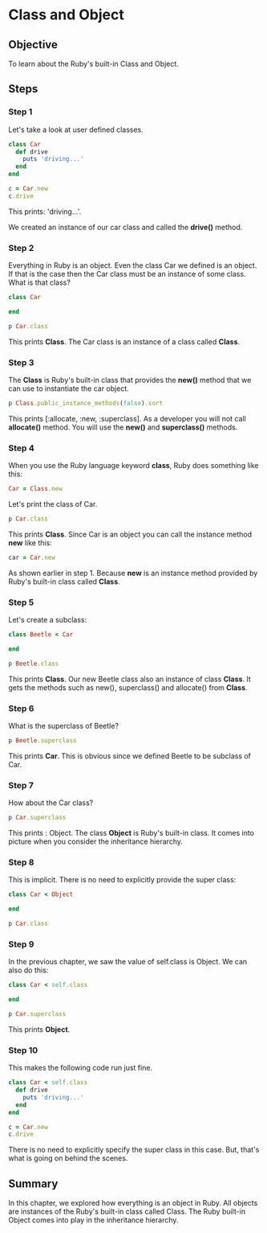 # Class and Object

## Objective

To learn about the Ruby's built-in Class and Object.

## Steps

### Step 1

Let's take a look at user defined classes.

```ruby
class Car 
  def drive
    puts 'driving...'
  end
end

c = Car.new
c.drive
```

This prints: 'driving...'.

We created an instance of our car class and called the **drive()** method.

### Step 2

Everything in Ruby is an object. Even the class Car we defined is an object. If that is the case then the Car class must be an instance of some class. What is that class?

```ruby
class Car

end

p Car.class
```

This prints **Class**. The Car class is an instance of a class called **Class**.

### Step 3

The **Class** is Ruby's built-in class that provides the **new()** method that we can use to instantiate the car object.

```ruby
p Class.public_instance_methods(false).sort
```

This prints [:allocate, :new, :superclass]. As a developer you will not call **allocate()** method. You will use the **new()** and **superclass()** methods.
 
### Step 4

When you use the Ruby language keyword **class**, Ruby does something like this:

```ruby
Car = Class.new 
```

Let's print the class of Car.

```ruby
p Car.class
```

This prints **Class**. Since Car is an object you can call the instance method **new** like this:

```ruby
car = Car.new
```

As shown earlier in step 1. Because **new** is an instance method provided by Ruby's built-in class called **Class**.

### Step 5

Let's create a subclass:

```ruby
class Beetle < Car

end

p Beetle.class
```

This prints **Class**. Our new Beetle class also an instance of class **Class**. It gets the methods such as new(), superclass() and allocate() from **Class**.

### Step 6

What is the superclass of Beetle?

```ruby
p Beetle.superclass
```

This prints **Car**. This is obvious since we defined Beetle to be subclass of Car. 

### Step 7

How about the Car class?

```ruby
p Car.superclass
```

This prints : Object. The class **Object** is Ruby's built-in class. It comes into picture when you consider the inheritance hierarchy.

### Step 8

This is implicit. There is no need to explicitly provide the super class:

```ruby
class Car < Object

end

p Car.class
```

### Step 9

In the previous chapter, we saw the value of self.class is Object. We can also do this:

```ruby
class Car < self.class

end

p Car.superclass
```

This prints **Object**.

### Step 10

This makes the following code run just fine.

```ruby
class Car < self.class
  def drive
    puts 'driving...'
  end
end

c = Car.new
c.drive
```

There is no need to explicitly specify the super class in this case. But, that's what is going on behind the scenes.

## Summary

In this chapter, we explored how everything is an object in Ruby. All objects are instances of the Ruby's built-in class called Class. The Ruby built-in Object comes into play in the inheritance hierarchy.
